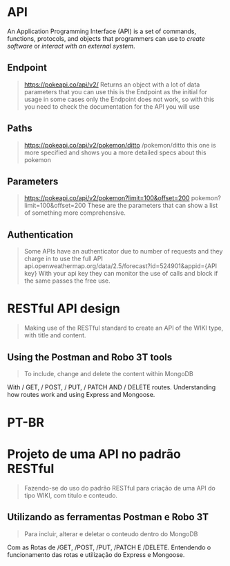 # API
An Application Programming Interface (API) is a set of commands, functions, protocols, and objects that programmers can use to *create software* or *interact with an external system*.


## Endpoint
> https://pokeapi.co/api/v2/
> Returns an object with a lot of data parameters that you can use
> this is the Endpoint as the initial for usage
> in some cases only the Endpoint does not work, so with this you need to check the documentation for the API you will use

## Paths
> https://pokeapi.co/api/v2/pokemon/ditto
> /pokemon/ditto
> this one is more specified and shows you a more detailed specs about this pokemon

## Parameters
> https://pokeapi.co/api/v2/pokemon?limit=100&offset=200
> pokemon?limit=100&offset=200
> These are the parameters that can show a list of something more comprehensive.

## Authentication
> Some APIs have an authenticator due to number of requests and they charge in to use the full API
> api.openweathermap.org/data/2.5/forecast?id=524901&appid={API key}
> With your api key they can monitor the use of calls and block  if the same passes the free use.

# RESTful API design
> Making use of the RESTful standard to create an API of the WIKI type, with title and content.

## Using the Postman and Robo 3T tools
> To include, change and delete the content within MongoDB

With / GET, / POST, / PUT, / PATCH AND / DELETE routes. Understanding how routes work and using Express and Mongoose.

# PT-BR
# Projeto de uma API no padrão RESTful
> Fazendo-se do uso do padrão RESTful para criação de uma API do tipo WIKI, com titulo e conteudo.

## Utilizando as ferramentas Postman e Robo 3T 
> Para incluir, alterar e deletar o conteudo dentro do MongoDB

Com as Rotas de /GET, /POST, /PUT, /PATCH E /DELETE. Entendendo o funcionamento das rotas e utilização do Express e Mongoose.

